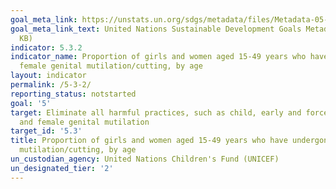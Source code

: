 ```yaml
---
goal_meta_link: https://unstats.un.org/sdgs/metadata/files/Metadata-05-03-02.pdf
goal_meta_link_text: United Nations Sustainable Development Goals Metadata (PDF 207
  KB)
indicator: 5.3.2
indicator_name: Proportion of girls and women aged 15-49 years who have undergone
  female genital mutilation/cutting, by age
layout: indicator
permalink: /5-3-2/
reporting_status: notstarted
goal: '5'
target: Eliminate all harmful practices, such as child, early and forced marriage
  and female genital mutilation
target_id: '5.3'
title: Proportion of girls and women aged 15-49 years who have undergone female genital
  mutilation/cutting, by age
un_custodian_agency: United Nations Children's Fund (UNICEF)
un_designated_tier: '2'
---
```

